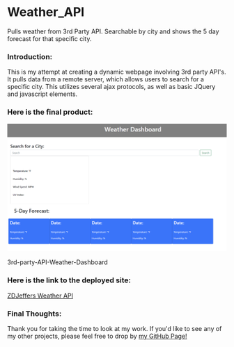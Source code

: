 # Weather_API
Pulls weather from 3rd Party API. Searchable by city and shows the 5 day forecast for that specific city.

### Introduction:
This is my attempt at creating a dynamic webpage involving 3rd party API's. It pulls data from a remote server, which allows users to search for a specific city. This utilizes several ajax protocols, as well as basic JQuery and javascript elements. 

### Here is the final product:
![Weather API](https://github.com/zdjeffers/Weather_API/blob/main/Assets/3rd-party-API-Weather-Dashboard.png)

3rd-party-API-Weather-Dashboard

### Here is the link to the deployed site:
[ZDJeffers Weather API](https://zdjeffers.github.io/Weather_API/Develop/index.html)

### Final Thoughts:
Thank you for taking the time to look at my work. If you'd like to see any of my other projects, please feel free to drop by [my GitHub Page!](https://github.com/zdjeffers)